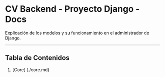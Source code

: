 # CV Backend - Proyecto Django - Docs

Explicación de los modelos y su funcionamiento en el administrador de Django.

---

## Tabla de Contenidos

1. [Core] (./core.md)
